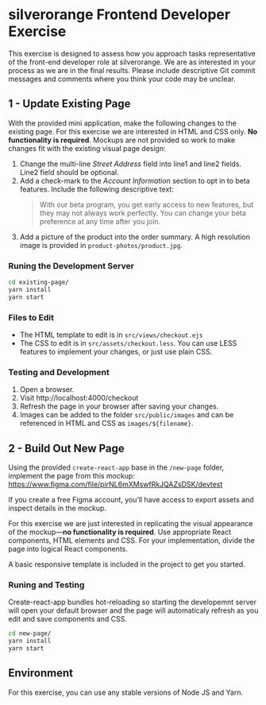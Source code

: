 silverorange Frontend Developer Exercise
==========================================
This exercise is designed to assess how you approach tasks representative of
the front-end developer role at silverorange. We are as interested in your
process as we are in the final results. Please include descriptive Git commit
messages and comments where you think your code may be unclear.

1 - Update Existing Page
------------------------
With the provided mini application, make the following changes to the existing
page. For this exercise we are interested in HTML and CSS only. **No
functionality is required**. Mockups are not provided so work to make changes
fit with the existing visual page design:

1. Change the multi-line *Street Address* field into line1 and line2 fields.
   Line2 field should be optional.
2. Add a check-mark to the *Account Information* section to opt in to beta
   features. Include the following descriptive text:
   > With our beta program, you get early access to new features, but they may
   > not always work perfectly. You can change your beta preference at any time
   > after you join.
3. Add a picture of the product into the order summary. A high resolution image
   is provided in `product-photos/product.jpg`.

### Runing the Development Server

```sh
cd existing-page/
yarn install
yarn start
```

### Files to Edit

 - The HTML template to edit is in `src/views/checkout.ejs`
 - The CSS to edit is in `src/assets/checkout.less`. You can use LESS features
   to implement your changes, or just use plain CSS.

### Testing and Development

1. Open a browser.
2. Visit http://localhost:4000/checkout
3. Refresh the page in your browser after saving your changes.
4. Images can be added to the folder `src/public/images` and can be referenced
   in HTML and CSS as `images/${filename}`.

2 - Build Out New Page
----------------------
Using the provided `create-react-app` base in the `/new-page` folder, implement
the page from this mockup:
https://www.figma.com/file/pirNL6mXMswfRkJQAZsDSK/devtest

If you create a free Figma account, you’ll have access to export assets and
inspect details in the mockup.

For this exercise we are just interested in replicating the visual appearance
of the mockup—**no functionality is required**. Use appropriate React
components, HTML elements and CSS. For your implementation, divide the page
into logical React components.

A basic responsive template is included in the project to get you started.

### Runing and Testing

Create-react-app bundles hot-reloading so starting the developemnt server will
open your default browser and the page will automaticaly refresh as you edit
and save components and CSS.

```sh
cd new-page/
yarn install
yarn start
```

Environment
-----------
For this exercise, you can use any stable versions of Node JS and Yarn.
